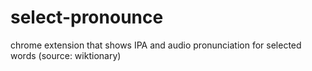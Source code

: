 # select-pronounce
chrome extension that shows IPA and audio pronunciation for selected words (source: wiktionary)
